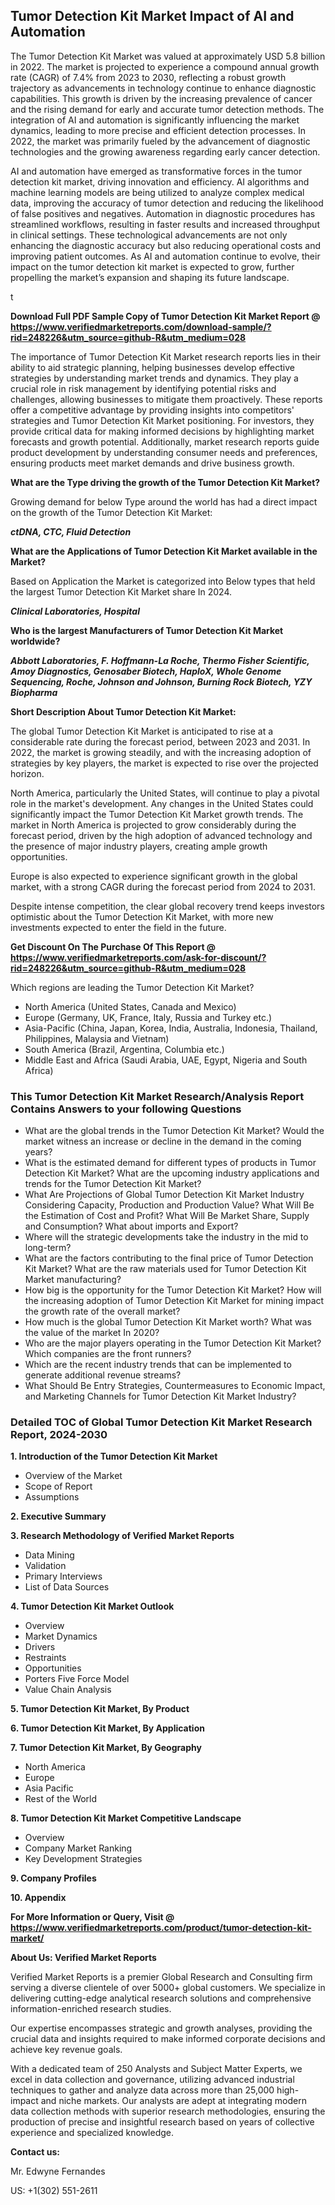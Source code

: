 <h2>Tumor Detection Kit Market Impact of AI and Automation</h2><p>The Tumor Detection Kit Market was valued at approximately USD 5.8 billion in 2022. The market is projected to experience a compound annual growth rate (CAGR) of 7.4% from 2023 to 2030, reflecting a robust growth trajectory as advancements in technology continue to enhance diagnostic capabilities. This growth is driven by the increasing prevalence of cancer and the rising demand for early and accurate tumor detection methods. The integration of AI and automation is significantly influencing the market dynamics, leading to more precise and efficient detection processes. In 2022, the market was primarily fueled by the advancement of diagnostic technologies and the growing awareness regarding early cancer detection.</p><p>AI and automation have emerged as transformative forces in the tumor detection kit market, driving innovation and efficiency. AI algorithms and machine learning models are being utilized to analyze complex medical data, improving the accuracy of tumor detection and reducing the likelihood of false positives and negatives. Automation in diagnostic procedures has streamlined workflows, resulting in faster results and increased throughput in clinical settings. These technological advancements are not only enhancing the diagnostic accuracy but also reducing operational costs and improving patient outcomes. As AI and automation continue to evolve, their impact on the tumor detection kit market is expected to grow, further propelling the market’s expansion and shaping its future landscape.</p>t</p><p id="" class=""><strong>Download Full PDF Sample Copy of Tumor Detection Kit Market Report @ <a href="https://www.verifiedmarketreports.com/download-sample/?rid=248226&utm_source=github-R&utm_medium=028" target="_blank">https://www.verifiedmarketreports.com/download-sample/?rid=248226&utm_source=github-R&utm_medium=028</a></strong></p><p>The importance of&nbsp;Tumor Detection Kit Market research reports lies in their ability to aid strategic planning, helping businesses develop effective strategies by understanding market trends and dynamics. They play a crucial role in risk management by identifying potential risks and challenges, allowing businesses to mitigate them proactively. These reports offer a competitive advantage by providing insights into competitors' strategies and Tumor Detection Kit Market positioning. For investors, they provide critical data for making informed decisions by highlighting market forecasts and growth potential. Additionally, market research reports guide product development by understanding consumer needs and preferences, ensuring products meet market demands and drive business growth.</p><p><strong>What are the&nbsp;Type driving the growth of the Tumor Detection Kit Market?</strong></p><p id="" class="">Growing demand for below Type around the world has had a direct impact on the growth of the Tumor Detection Kit Market:</p><em><strong>ctDNA, CTC, Fluid Detection</strong></em></p><strong>What are the&nbsp;Applications&nbsp;of Tumor Detection Kit Market available in the Market?</strong></p><p id="" class="">Based on Application the Market is categorized into Below types that held the largest Tumor Detection Kit Market share In 2024.</p><em><strong>Clinical Laboratories, Hospital</strong></em></p><strong>Who is the largest Manufacturers of Tumor Detection Kit Market worldwide?</strong></p><p><em><strong>Abbott Laboratories, F. Hoffmann-La Roche, Thermo Fisher Scientific, Amoy Diagnostics, Genosaber Biotech, HaploX, Whole Genome Sequencing, Roche, Johnson and Johnson, Burning Rock Biotech, YZY Biopharma</strong></em></p><p id="" class=""><strong>Short Description About Tumor Detection Kit Market:</strong></p><p>The global Tumor Detection Kit Market is anticipated to rise at a considerable rate during the forecast period, between 2023 and 2031. In 2022, the market is growing steadily, and with the increasing adoption of strategies by key players, the market is expected to rise over the projected horizon.</p><p>North America, particularly the United States, will continue to play a pivotal role in the market's development. Any changes in the United States could significantly impact the Tumor Detection Kit Market growth trends. The market in North America is projected to grow considerably during the forecast period, driven by the high adoption of advanced technology and the presence of major industry players, creating ample growth opportunities.</p><p>Europe is also expected to experience significant growth in the global market, with a strong CAGR during the forecast period from 2024 to 2031.</p><p>Despite intense competition, the clear global recovery trend keeps investors optimistic about the Tumor Detection Kit Market, with more new investments expected to enter the field in the future.</p><p id="" class=""><strong>Get Discount On The Purchase Of This Report @ <a href="https://www.verifiedmarketreports.com/ask-for-discount/?rid=248226&utm_source=github-R&utm_medium=028" target="_blank">https://www.verifiedmarketreports.com/ask-for-discount/?rid=248226&utm_source=github-R&utm_medium=028</a></strong></p>Which regions are leading the Tumor Detection Kit Market?</p><ul><li>North America (United States, Canada and Mexico)</li><li>Europe (Germany, UK, France, Italy, Russia and Turkey etc.)</li><li>Asia-Pacific (China, Japan, Korea, India, Australia, Indonesia, Thailand, Philippines, Malaysia and Vietnam)</li><li>South America (Brazil, Argentina, Columbia etc.)</li><li>Middle East and Africa (Saudi Arabia, UAE, Egypt, Nigeria and South Africa)</li></ul><h3 id="" class="">This Tumor Detection Kit Market Research/Analysis Report Contains Answers to your following Questions</h3><ul><li>What are the global trends in the Tumor Detection Kit Market? Would the market witness an increase or decline in the demand in the coming years?</li><li>What is the estimated demand for different types of products in Tumor Detection Kit Market? What are the upcoming industry applications and trends for the Tumor Detection Kit Market?</li><li>What Are Projections of Global Tumor Detection Kit Market Industry Considering Capacity, Production and Production Value? What Will Be the Estimation of Cost and Profit? What Will Be Market Share, Supply and Consumption? What about imports and Export?</li><li>Where will the strategic developments take the industry in the mid to long-term?</li><li>What are the factors contributing to the final price of Tumor Detection Kit Market? What are the raw materials used for Tumor Detection Kit Market manufacturing?</li><li>How big is the opportunity for the Tumor Detection Kit Market? How will the increasing adoption of Tumor Detection Kit Market for mining impact the growth rate of the overall market?</li><li>How much is the global Tumor Detection Kit Market worth? What was the value of the market In 2020?</li><li>Who are the major players operating in the Tumor Detection Kit Market? Which companies are the front runners?</li><li>Which are the recent industry trends that can be implemented to generate additional revenue streams?</li><li>What Should Be Entry Strategies, Countermeasures to Economic Impact, and Marketing Channels for Tumor Detection Kit Market Industry?</li></ul><h3 id="" class="">Detailed TOC of Global Tumor Detection Kit Market Research Report, 2024-2030</h3><p id="" class=""><strong>1. Introduction of the Tumor Detection Kit Market</strong></p><ul><li>Overview of the Market</li><li>Scope of Report</li><li>Assumptions</li></ul><p id="" class=""><strong>2. Executive Summary</strong></p><p id="" class=""><strong>3. Research Methodology of Verified Market Reports</strong></p><ul><li>Data Mining</li><li>Validation</li><li>Primary Interviews</li><li>List of Data Sources</li></ul><p id="" class=""><strong>4. Tumor Detection Kit Market Outlook</strong></p><ul><li>Overview</li><li>Market Dynamics</li><li>Drivers</li><li>Restraints</li><li>Opportunities</li><li>Porters Five Force Model</li><li>Value Chain Analysis</li></ul><p id="" class=""><strong>5. Tumor Detection Kit Market, By Product</strong></p><p id="" class=""><strong>6. Tumor Detection Kit Market, By Application</strong></p><p id="" class=""><strong>7. Tumor Detection Kit Market, By Geography</strong></p><ul><li>North America</li><li>Europe</li><li>Asia Pacific</li><li>Rest of the World</li></ul><p id="" class=""><strong>8. Tumor Detection Kit Market Competitive Landscape</strong></p><ul><li>Overview</li><li>Company Market Ranking</li><li>Key Development Strategies</li></ul><p id="" class=""><strong>9. Company Profiles</strong></p><p id="" class=""><strong>10. Appendix</strong></p><p id="" class=""><strong>For More Information or Query, Visit @ <a href="https://www.verifiedmarketreports.com/product/tumor-detection-kit-market/" target="_blank">https://www.verifiedmarketreports.com/product/tumor-detection-kit-market/</a></strong></p><p id="" class=""><strong>About Us: Verified Market Reports</strong></p><p id="" class="">Verified Market Reports is a premier Global Research and Consulting firm serving a diverse clientele of over 5000+ global customers. We specialize in delivering cutting-edge analytical research solutions and comprehensive information-enriched research studies.</p><p id="" class="">Our expertise encompasses strategic and growth analyses, providing the crucial data and insights required to make informed corporate decisions and achieve key revenue goals.</p><p id="" class="">With a dedicated team of 250 Analysts and Subject Matter Experts, we excel in data collection and governance, utilizing advanced industrial techniques to gather and analyze data across more than 25,000 high-impact and niche markets. Our analysts are adept at integrating modern data collection methods with superior research methodologies, ensuring the production of precise and insightful research based on years of collective experience and specialized knowledge.</p><p id="" class=""><strong>Contact us:</strong></p><p id="" class="">Mr. Edwyne Fernandes</p><p id="" class="">US: +1(302) 551-2611</p>